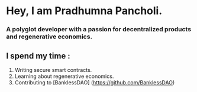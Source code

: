 
# Hey, I am Pradhumna Pancholi.

### A polyglot developer with a passion for decentralized products and regenerative economics.

## I spend my time :

1. Writing secure smart contracts.
2. Learning about regenerative economics.
3. Contributing to [BanklessDAO] (https://github.com/BanklessDAO)
